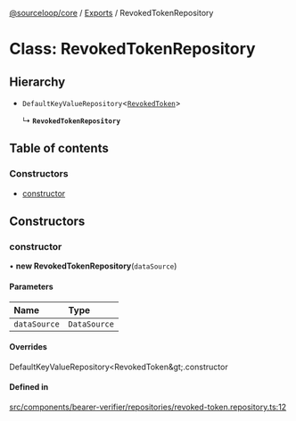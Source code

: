 [@sourceloop/core](../README.md) / [Exports](../modules.md) / RevokedTokenRepository

# Class: RevokedTokenRepository

## Hierarchy

- `DefaultKeyValueRepository`<[`RevokedToken`](RevokedToken.md)\>

  ↳ **`RevokedTokenRepository`**

## Table of contents

### Constructors

- [constructor](RevokedTokenRepository.md#constructor)

## Constructors

### constructor

• **new RevokedTokenRepository**(`dataSource`)

#### Parameters

| Name | Type |
| :------ | :------ |
| `dataSource` | `DataSource` |

#### Overrides

DefaultKeyValueRepository&lt;RevokedToken\&gt;.constructor

#### Defined in

[src/components/bearer-verifier/repositories/revoked-token.repository.ts:12](https://github.com/sourcefuse/loopback4-microservice-catalog/blob/089fc2dc0/packages/core/src/components/bearer-verifier/repositories/revoked-token.repository.ts#L12)
